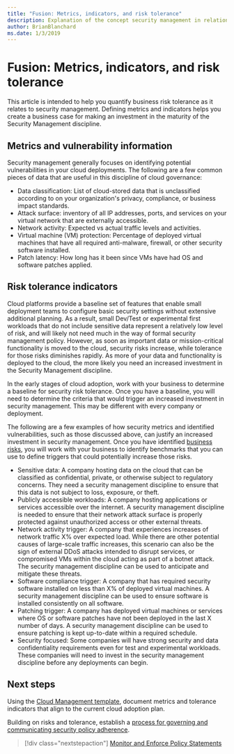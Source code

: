 ```yaml
---
title: "Fusion: Metrics, indicators, and risk tolerance"
description: Explanation of the concept security management in relation to cloud governance
author: BrianBlanchard
ms.date: 1/3/2019
---
```


# Fusion: Metrics, indicators, and risk tolerance

This article is intended to help you quantify business risk tolerance as it relates to security management. Defining metrics and indicators helps you create a business case for making an investment in the maturity of the Security Management discipline.

## Metrics and vulnerability information

Security management generally focuses on identifying potential vulnerabilities in your cloud deployments. The following are a few common pieces of data that are useful in this discipline of cloud governance:

- Data classification: List of cloud-stored data that is unclassified according to on your organization's privacy, compliance, or business impact standards.
- Attack surface: inventory of all IP addresses, ports, and services on your virtual network that are externally accessible.
- Network activity: Expected vs actual traffic levels and activities.
- Virtual machine (VM) protection: Percentage of deployed virtual machines that have all required anti-malware, firewall, or other security software installed.
- Patch latency: How long has it been since VMs have had OS and software patches applied.

## Risk tolerance indicators

Cloud platforms provide a baseline set of features that enable small deployment teams to configure basic security settings without extensive additional planning. As a result, small Dev/Test or experimental first workloads that do not include sensitive data represent a relatively low level of risk, and will likely not need much in the way of formal security management policy. However, as soon as important data or mission-critical functionality is moved to the cloud, security risks increase, while tolerance for those risks diminishes rapidly. As more of your data and functionality is deployed to the cloud, the more likely you need an increased investment in the Security Management discipline.

In the early stages of cloud adoption, work with your business to determine a baseline for security risk tolerance. Once you have a baseline, you will need to determine the criteria that would trigger an increased investment in security management. This may be different with every company or deployment.

The following are a few examples of how security metrics and identified vulnerabilities, such as those discussed above, can justify an increased investment in security management. Once you have identified [business risks](business-risks.md), you will work with your business to identify benchmarks that you can use to define triggers that could potentially increase those risks.

- Sensitive data: A company hosting data on the cloud that can be classified as confidential, private, or otherwise subject to regulatory concerns. They need a security management discipline to ensure that this data is not subject to loss, exposure, or theft.
- Publicly accessible workloads: A company hosting applications or services accessible over the internet. A security management discipline is needed to ensure that their network attack surface is properly protected against unauthorized access or other external threats.
- Network activity trigger: A company that experiences increases of network traffic X% over expected load. While there are other potential causes of large-scale traffic increases, this scenario can also be the sign of external DDoS attacks intended to disrupt services, or compromised VMs within the cloud acting as part of a botnet attack. The security management discipline can be used to anticipate and mitigate these threats.
- Software compliance trigger: A company that has required security software installed on less than X% of deployed virtual machines. A security management discipline can be used to ensure software is installed consistently on all software.
- Patching trigger: A company has deployed virtual machines or services where OS or software patches have not been deployed in the last X number of days.  A security management discipline can be used to ensure patching is kept up-to-date within a required schedule.
- Security focused: Some companies will have strong security and data confidentiality requirements even for test and experimental workloads. These companies will need to invest in the security management discipline before any deployments can begin.


## Next steps

Using the [Cloud Management template](./template.md), document metrics and tolerance indicators that align to the current cloud adoption plan.

Building on risks and tolerance, establish a [process for governing and communicating security policy adherence](monitor-enforce.md).

> [!div class="nextstepaction"]
> [Monitor and Enforce Policy Statements](./monitor-enforce.md)
